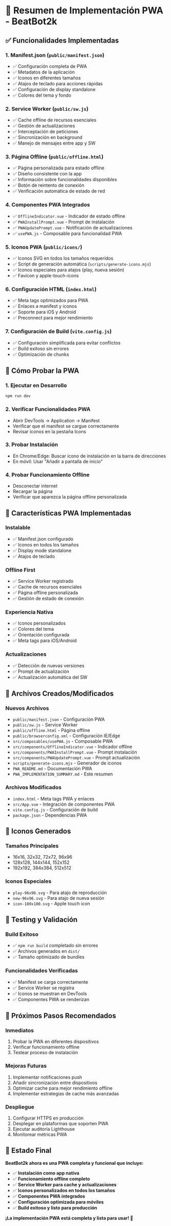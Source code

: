 # 🎯 Resumen de Implementación PWA - BeatBot2k

## ✅ Funcionalidades Implementadas

### 1. **Manifest.json** (`public/manifest.json`)
- ✅ Configuración completa de PWA
- ✅ Metadatos de la aplicación
- ✅ Iconos en diferentes tamaños
- ✅ Atajos de teclado para acciones rápidas
- ✅ Configuración de display standalone
- ✅ Colores del tema y fondo

### 2. **Service Worker** (`public/sw.js`)
- ✅ Cache offline de recursos esenciales
- ✅ Gestión de actualizaciones
- ✅ Interceptación de peticiones
- ✅ Sincronización en background
- ✅ Manejo de mensajes entre app y SW

### 3. **Página Offline** (`public/offline.html`)
- ✅ Página personalizada para estado offline
- ✅ Diseño consistente con la app
- ✅ Información sobre funcionalidades disponibles
- ✅ Botón de reintento de conexión
- ✅ Verificación automática de estado de red

### 4. **Componentes PWA Integrados**
- ✅ `OfflineIndicator.vue` - Indicador de estado offline
- ✅ `PWAInstallPrompt.vue` - Prompt de instalación
- ✅ `PWAUpdatePrompt.vue` - Notificación de actualizaciones
- ✅ `usePWA.js` - Composable para funcionalidad PWA

### 5. **Iconos PWA** (`public/icons/`)
- ✅ Iconos SVG en todos los tamaños requeridos
- ✅ Script de generación automática (`scripts/generate-icons.mjs`)
- ✅ Iconos especiales para atajos (play, nueva sesión)
- ✅ Favicon y apple-touch-icons

### 6. **Configuración HTML** (`index.html`)
- ✅ Meta tags optimizados para PWA
- ✅ Enlaces a manifest y iconos
- ✅ Soporte para iOS y Android
- ✅ Preconnect para mejor rendimiento

### 7. **Configuración de Build** (`vite.config.js`)
- ✅ Configuración simplificada para evitar conflictos
- ✅ Build exitoso sin errores
- ✅ Optimización de chunks

## 🚀 Cómo Probar la PWA

### 1. **Ejecutar en Desarrollo**
```bash
npm run dev
```

### 2. **Verificar Funcionalidades PWA**
- Abrir DevTools → Application → Manifest
- Verificar que el manifest se cargue correctamente
- Revisar iconos en la pestaña Icons

### 3. **Probar Instalación**
- En Chrome/Edge: Buscar icono de instalación en la barra de direcciones
- En móvil: Usar "Añadir a pantalla de inicio"

### 4. **Probar Funcionamiento Offline**
- Desconectar internet
- Recargar la página
- Verificar que aparezca la página offline personalizada

## 📱 Características PWA Implementadas

### **Instalable**
- ✅ Manifest.json configurado
- ✅ Iconos en todos los tamaños
- ✅ Display mode standalone
- ✅ Atajos de teclado

### **Offline First**
- ✅ Service Worker registrado
- ✅ Cache de recursos esenciales
- ✅ Página offline personalizada
- ✅ Gestión de estado de conexión

### **Experiencia Nativa**
- ✅ Iconos personalizados
- ✅ Colores del tema
- ✅ Orientación configurada
- ✅ Meta tags para iOS/Android

### **Actualizaciones**
- ✅ Detección de nuevas versiones
- ✅ Prompt de actualización
- ✅ Actualización automática del SW

## 🔧 Archivos Creados/Modificados

### **Nuevos Archivos**
- `public/manifest.json` - Configuración PWA
- `public/sw.js` - Service Worker
- `public/offline.html` - Página offline
- `public/browserconfig.xml` - Configuración IE/Edge
- `src/composables/usePWA.js` - Composable PWA
- `src/components/OfflineIndicator.vue` - Indicador offline
- `src/components/PWAInstallPrompt.vue` - Prompt instalación
- `src/components/PWAUpdatePrompt.vue` - Prompt actualización
- `scripts/generate-icons.mjs` - Generador de iconos
- `PWA_README.md` - Documentación PWA
- `PWA_IMPLEMENTATION_SUMMARY.md` - Este resumen

### **Archivos Modificados**
- `index.html` - Meta tags PWA y enlaces
- `src/App.vue` - Integración de componentes PWA
- `vite.config.js` - Configuración de build
- `package.json` - Dependencias PWA

## 🎨 Iconos Generados

### **Tamaños Principales**
- 16x16, 32x32, 72x72, 96x96
- 128x128, 144x144, 152x152
- 192x192, 384x384, 512x512

### **Iconos Especiales**
- `play-96x96.svg` - Para atajo de reproducción
- `new-96x96.svg` - Para atajo de nueva sesión
- `icon-180x180.svg` - Apple touch icon

## 🧪 Testing y Validación

### **Build Exitoso**
- ✅ `npm run build` completado sin errores
- ✅ Archivos generados en `dist/`
- ✅ Tamaño optimizado de bundles

### **Funcionalidades Verificadas**
- ✅ Manifest se carga correctamente
- ✅ Service Worker se registra
- ✅ Iconos se muestran en DevTools
- ✅ Componentes PWA se renderizan

## 🚀 Próximos Pasos Recomendados

### **Inmediatos**
1. Probar la PWA en diferentes dispositivos
2. Verificar funcionamiento offline
3. Testear proceso de instalación

### **Mejoras Futuras**
1. Implementar notificaciones push
2. Añadir sincronización entre dispositivos
3. Optimizar cache para mejor rendimiento offline
4. Implementar estrategias de cache más avanzadas

### **Despliegue**
1. Configurar HTTPS en producción
2. Desplegar en plataformas que soporten PWA
3. Ejecutar auditoría Lighthouse
4. Monitorear métricas PWA

## 🎉 Estado Final

**BeatBot2k ahora es una PWA completa y funcional que incluye:**

- ✅ **Instalación como app nativa**
- ✅ **Funcionamiento offline completo**
- ✅ **Service Worker para cache y actualizaciones**
- ✅ **Iconos personalizados en todos los tamaños**
- ✅ **Componentes PWA integrados**
- ✅ **Configuración optimizada para móviles**
- ✅ **Build exitoso y listo para producción**

**¡La implementación PWA está completa y lista para usar! 🚀**
